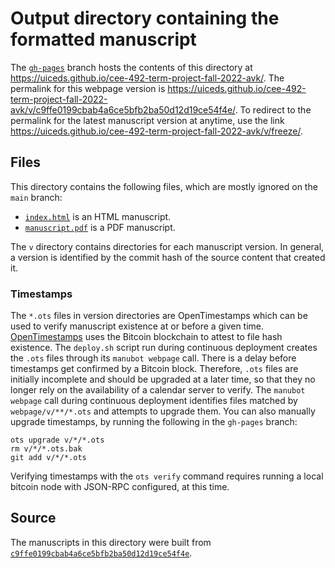 # Output directory containing the formatted manuscript

The [`gh-pages`](https://github.com/uiceds/cee-492-term-project-fall-2022-avk/tree/gh-pages) branch hosts the contents of this directory at <https://uiceds.github.io/cee-492-term-project-fall-2022-avk/>.
The permalink for this webpage version is <https://uiceds.github.io/cee-492-term-project-fall-2022-avk/v/c9ffe0199cbab4a6ce5bfb2ba50d12d19ce54f4e/>.
To redirect to the permalink for the latest manuscript version at anytime, use the link <https://uiceds.github.io/cee-492-term-project-fall-2022-avk/v/freeze/>.

## Files

This directory contains the following files, which are mostly ignored on the `main` branch:

+ [`index.html`](index.html) is an HTML manuscript.
+ [`manuscript.pdf`](manuscript.pdf) is a PDF manuscript.

The `v` directory contains directories for each manuscript version.
In general, a version is identified by the commit hash of the source content that created it.

### Timestamps

The `*.ots` files in version directories are OpenTimestamps which can be used to verify manuscript existence at or before a given time.
[OpenTimestamps](https://opentimestamps.org/) uses the Bitcoin blockchain to attest to file hash existence.
The `deploy.sh` script run during continuous deployment creates the `.ots` files through its `manubot webpage` call.
There is a delay before timestamps get confirmed by a Bitcoin block.
Therefore, `.ots` files are initially incomplete and should be upgraded at a later time, so that they no longer rely on the availability of a calendar server to verify.
The `manubot webpage` call during continuous deployment identifies files matched by `webpage/v/**/*.ots` and attempts to upgrade them.
You can also manually upgrade timestamps, by running the following in the `gh-pages` branch:

```shell
ots upgrade v/*/*.ots
rm v/*/*.ots.bak
git add v/*/*.ots
```

Verifying timestamps with the `ots verify` command requires running a local bitcoin node with JSON-RPC configured, at this time.

## Source

The manuscripts in this directory were built from
[`c9ffe0199cbab4a6ce5bfb2ba50d12d19ce54f4e`](https://github.com/uiceds/cee-492-term-project-fall-2022-avk/commit/c9ffe0199cbab4a6ce5bfb2ba50d12d19ce54f4e).
